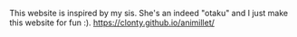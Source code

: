 This website is inspired by my sis. She's an indeed "otaku" and I just make this website for fun :).
 https://clonty.github.io/animillet/
